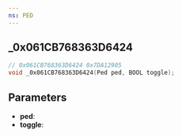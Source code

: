 ```yaml
---
ns: PED
---
```

## _0x061CB768363D6424

```c
// 0x061CB768363D6424 0x7DA12905
void _0x061CB768363D6424(Ped ped, BOOL toggle);
```


## Parameters
* **ped**: 
* **toggle**: 

